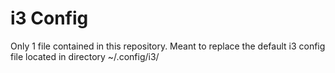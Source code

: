 # i3 Config
Only 1 file contained in this repository.
Meant to replace the default i3 config file located in directory ~/.config/i3/
